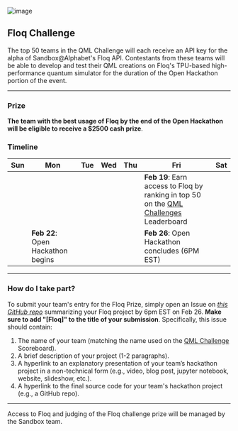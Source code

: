 
![image](img/qhack-banner.png)

## Floq Challenge

The top 50 teams in the QML Challenge will each receive an API key for the alpha of Sandbox@Alphabet's Floq API. 
Contestants from these teams will be able to develop and test their QML creations on Floq's TPU-based 
high-performance quantum simulator for the duration of the Open Hackathon portion of the event.

--- 
### Prize

**The team with the best usage of Floq by the end of the Open Hackathon will be eligible to receive a $2500 cash prize**.

### Timeline

| Sun | Mon | Tue | Wed | Thu | Fri  | Sat |
|---|---|---|---|---|---|---|
|   |   |   |   |   | **Feb 19**: Earn access to Floq by ranking in top 50 on the [QML Challenges](QML_Challenges.md) Leaderboard |   |
|   | **Feb 22**: Open Hackathon begins  |   |   |   | **Feb 26**: Open Hackathon concludes (6PM EST) |  |

---

### How do I take part?

To submit your team's entry for the Floq Prize, simply open an Issue on *[this GitHub repo](https://github.com/XanaduAI/QHack/issues/)* summarizing your Floq project by 6pm EST on Feb 26. **Make sure to add "[Floq]" to the title of your submission**. Specifically, this issue should contain:

1. The name of your team (matching the name used on the [QML Challenge](QML_Challenges.md) Scoreboard).
2. A brief description of your project (1-2 paragraphs).
3. A hyperlink to an explanatory presentation of your team’s hackathon project in a non-technical form (e.g., video, blog post, jupyter notebook, website, slideshow, etc.).
4. A hyperlink to the final source code for your team's hackathon project (e.g., a GitHub repo).

---

Access to Floq and judging of the Floq challenge prize will be managed by the Sandbox team. 
